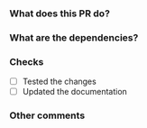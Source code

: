 ### What does this PR do?

<!-- Describe what exactly is done in this Pull Request. Be specific. -->

### What are the dependencies?

<!-- If there are dependencies with other Pull Requests or issues, please link them here. -->

### Checks

- [ ] Tested the changes
- [ ] Updated the documentation

### Other comments

<!-- If there's anything else you'd like to add, write it here. -->